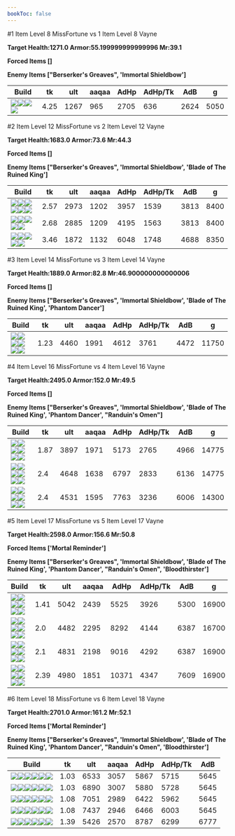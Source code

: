 ```yaml
---
bookToc: false
---
```


#1 Item Level 8 MissFortune vs 1 Item Level 8 Vayne

**Target Health:1271.0 Armor:55.199999999999996 Mr:39.1**


**Forced Items []**


**Enemy Items ["Berserker's Greaves", 'Immortal Shieldbow']**




Build | tk | ult | aaqaa | AdHp | AdHp/Tk | AdB | g
-|-|-|-|-|-|-|-
![](/item/6671.png)![](/item/1001.png)![](/item/1053.png)![](/item/1055.png)|4.25|1267|965|2705|636|2624|5050




























































#2 Item Level 12 MissFortune vs 2 Item Level 12 Vayne

**Target Health:1683.0 Armor:73.6 Mr:44.3**


**Forced Items []**


**Enemy Items ["Berserker's Greaves", 'Immortal Shieldbow', 'Blade of The Ruined King']**




Build | tk | ult | aaqaa | AdHp | AdHp/Tk | AdB | g
-|-|-|-|-|-|-|-
![](/item/3179.png)![](/item/3142.png)![](/item/1053.png)![](/item/1055.png)![](/item/1038.png)![](/item/1036.png)|2.57|2973|1202|3957|1539|3813|8400
![](/item/3072.png)![](/item/3142.png)![](/item/1055.png)![](/item/1038.png)![](/item/1036.png)|2.68|2885|1209|4195|1563|3813|8400
![](/item/3026.png)![](/item/3153.png)![](/item/1001.png)![](/item/1055.png)![](/item/1038.png)|3.46|1872|1132|6048|1748|4688|8350




























































#3 Item Level 14 MissFortune vs 3 Item Level 14 Vayne

**Target Health:1889.0 Armor:82.8 Mr:46.900000000000006**


**Forced Items []**


**Enemy Items ["Berserker's Greaves", 'Immortal Shieldbow', 'Blade of The Ruined King', 'Phantom Dancer']**




Build | tk | ult | aaqaa | AdHp | AdHp/Tk | AdB | g
-|-|-|-|-|-|-|-
![](/item/3033.png)![](/item/6676.png)![](/item/3142.png)![](/item/1053.png)![](/item/1055.png)![](/item/1038.png)|1.23|4460|1991|4612|3761|4472|11750




























































#4 Item Level 16 MissFortune vs 4 Item Level 16 Vayne

**Target Health:2495.0 Armor:152.0 Mr:49.5**


**Forced Items []**


**Enemy Items ["Berserker's Greaves", 'Immortal Shieldbow', 'Blade of The Ruined King', 'Phantom Dancer', "Randuin's Omen"]**




Build | tk | ult | aaqaa | AdHp | AdHp/Tk | AdB | g
-|-|-|-|-|-|-|-
![](/item/3033.png)![](/item/3091.png)![](/item/3153.png)![](/item/3142.png)![](/item/1038.png)![](/item/1037.png)|1.87|3897|1971|5173|2765|4966|14775
![](/item/3072.png)![](/item/3142.png)![](/item/3033.png)![](/item/6333.png)![](/item/1038.png)![](/item/1037.png)|2.4|4648|1638|6797|2833|6136|14775
![](/item/3026.png)![](/item/3033.png)![](/item/6696.png)![](/item/3142.png)![](/item/1053.png)![](/item/1038.png)|2.4|4531|1595|7763|3236|6006|14300




























































#5 Item Level 17 MissFortune vs 5 Item Level 17 Vayne

**Target Health:2598.0 Armor:156.6 Mr:50.8**


**Forced Items ['Mortal Reminder']**


**Enemy Items ["Berserker's Greaves", 'Immortal Shieldbow', 'Blade of The Ruined King', 'Phantom Dancer', "Randuin's Omen", 'Bloodthirster']**




Build | tk | ult | aaqaa | AdHp | AdHp/Tk | AdB | g
-|-|-|-|-|-|-|-
![](/item/3033.png)![](/item/3091.png)![](/item/3153.png)![](/item/3142.png)![](/item/6676.png)![](/item/1038.png)|1.41|5042|2439|5525|3926|5300|16900
![](/item/3026.png)![](/item/3153.png)![](/item/3033.png)![](/item/3095.png)![](/item/3142.png)![](/item/1038.png)|2.0|4482|2295|8292|4144|6387|16700
![](/item/3072.png)![](/item/3142.png)![](/item/3026.png)![](/item/3033.png)![](/item/3153.png)![](/item/1038.png)|2.1|4831|2198|9016|4292|6387|16900
![](/item/3072.png)![](/item/3142.png)![](/item/3033.png)![](/item/6333.png)![](/item/3026.png)![](/item/1038.png)|2.39|4980|1851|10371|4347|7609|16900




























































#6 Item Level 18 MissFortune vs 6 Item Level 18 Vayne

**Target Health:2701.0 Armor:161.2 Mr:52.1**


**Forced Items ['Mortal Reminder']**


**Enemy Items ["Berserker's Greaves", 'Immortal Shieldbow', 'Blade of The Ruined King', 'Phantom Dancer', "Randuin's Omen", 'Bloodthirster']**




Build | tk | ult | aaqaa | AdHp | AdHp/Tk | AdB
-|-|-|-|-|-|-
![](/item/3033.png)![](/item/6676.png)![](/item/3142.png)![](/item/3095.png)![](/item/3153.png)![](/item/6695.png)|1.03|6533|3057|5867|5715|5645
![](/item/3033.png)![](/item/6676.png)![](/item/3142.png)![](/item/3095.png)![](/item/3153.png)![](/item/6696.png)|1.03|6890|3007|5880|5728|5645
![](/item/3033.png)![](/item/6676.png)![](/item/3142.png)![](/item/3072.png)![](/item/3153.png)![](/item/6695.png)|1.08|7051|2989|6422|5962|5645
![](/item/3033.png)![](/item/6676.png)![](/item/3142.png)![](/item/3072.png)![](/item/3153.png)![](/item/6696.png)|1.08|7437|2946|6466|6003|5645
![](/item/3033.png)![](/item/3091.png)![](/item/3153.png)![](/item/3142.png)![](/item/6676.png)![](/item/3026.png)|1.39|5426|2570|8787|6299|6777




























































